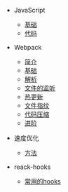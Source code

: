 - JavaScript
  - [基础](js基础.md)
  - [代码](撸代码.md)

- Webpack
  - [简介](webpack-intro.md)
  - [基础](webpack-basic.md)
  - [解析](webpack-parse.md)
  - [文件的监听](webpack-listen.md)
  - [热更新](webpack-wds.md)
  - [文件指纹](webpack-chunk.md)
  - [代码压缩](webpack-short.md)
  - [进阶](webpack-nextlevel.md)

- 速度优化
  - [方法](speed.md)

- reack-hooks
  - [常用的hooks](hooks.md)